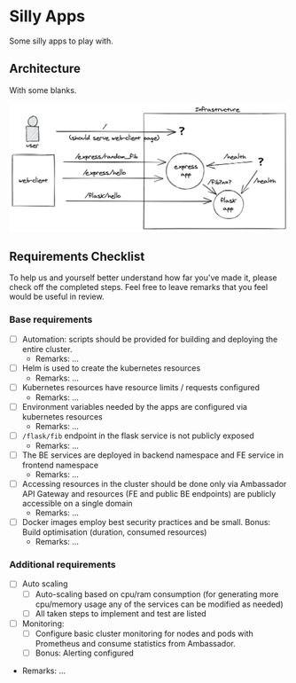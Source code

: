 # Silly Apps

Some silly apps to play with.

## Architecture

With some blanks.

![silly apps](/silly-apps-arch.png)

## Requirements Checklist

To help us and yourself better understand how far you've made it, please check off the completed steps. Feel free to leave remarks that you feel would be useful in review.

### Base requirements

- [ ] Automation: scripts should be provided for building and deploying the entire cluster.
  - Remarks: ...
- [ ] Helm is used to create the kubernetes resources
  - Remarks: ...
- [ ] Kubernetes resources have resource limits / requests configured
  - Remarks: ...
- [ ] Environment variables needed by the apps are configured via kubernetes resources
  - Remarks: ...
- [ ] `/flask/fib` endpoint in the flask service is not publicly exposed
  - Remarks: ...
- [ ] The BE services are deployed in backend namespace and FE service in frontend namespace
  - Remarks: ...
- [ ] Accessing resources in the cluster should be done only via  Ambassador API Gateway  and resources (FE and public BE endpoints) are publicly accessible on a single domain
  - Remarks: ...
- [ ] Docker images employ best security practices and be small. Bonus: Build optimisation (duration, consumed resources)
  - Remarks: ...

### Additional requirements

- [ ] Auto scaling
  - [ ] Auto-scaling based on cpu/ram consumption (for generating more cpu/memory usage any of the services can be modified as needed)
  - [ ] All taken steps to implement and test are listed
- [ ] Monitoring:
  - [ ] Configure basic cluster monitoring for nodes and pods with Prometheus and consume statistics from Ambassador.
  - [ ] Bonus: Alerting configured
- Remarks: ...

